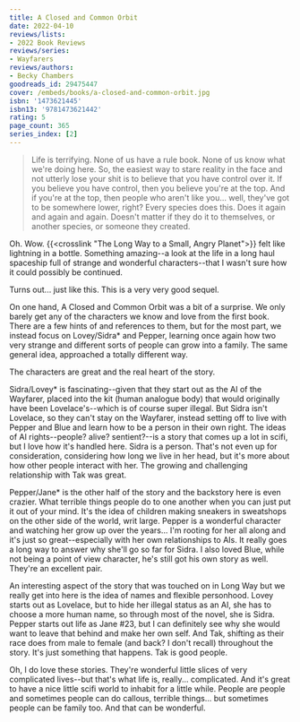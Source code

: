 ```yaml
---
title: A Closed and Common Orbit
date: 2022-04-10
reviews/lists:
- 2022 Book Reviews
reviews/series:
- Wayfarers
reviews/authors:
- Becky Chambers
goodreads_id: 29475447
cover: /embeds/books/a-closed-and-common-orbit.jpg
isbn: '1473621445'
isbn13: '9781473621442'
rating: 5
page_count: 365
series_index: [2]
---
```

> Life is terrifying. None of us have a rule book. None of us know what we're doing here. So, the easiest way to stare reality in the face and not utterly lose your shit is to believe that you have control over it. If you believe you have control, then you believe you're at the top. And if you're at the top, then people who aren't like you... well, they've got to be somewhere lower, right? Every species does this. Does it again and again and again. Doesn't matter if they do it to themselves, or another species, or someone they created.

Oh. Wow. {{<crosslink "The Long Way to a Small, Angry Planet">}} felt like lightning in a bottle. Something amazing--a look at the life in a long haul spaceship full of strange and wonderful characters--that I wasn't sure how it could possibly be continued. 

Turns out... just like this. This is a very very good sequel. 

On one hand, A Closed and Common Orbit was a bit of a surprise. We only barely get any of the characters we know and love from the first book. There are a few hints of and references to them, but for the most part, we instead focus on Lovey/Sidra* and Pepper, learning once again how two very strange and different sorts of people can grow into a family. The same general idea, approached a totally different way. 

<!--more-->

The characters are great and the real heart of the story. 

Sidra/Lovey* is fascinating--given that they start out as the AI of the Wayfarer, placed into the kit (human analogue body) that would originally have been Lovelace's--which is of course super illegal. But Sidra isn't Lovelace, so they can't stay on the Wayfarer, instead setting off to live with Pepper and Blue and learn how to be a person in their own right. The ideas of AI rights--people? alive? sentient?--is a story that comes up a lot in scifi, but I love how it's handled here. Sidra is a person. That's not even up for consideration, considering how long we live in her head, but it's more about how other people interact with her. The growing and challenging relationship with Tak was great. 

Pepper/Jane* is the other half of the story and the backstory here is even crazier. What terrible things people do to one another when you can just put it out of your mind. It's the idea of children making sneakers in sweatshops on the other side of the world, writ large. Pepper is a wonderful character and watching her grow up over the years... I'm rooting for her all along and it's just so great--especially with her own relationships to AIs. It really goes a long way to answer why she'll go so far for Sidra. I also loved Blue, while not being a point of view character, he's still got his own story as well. They're an excellent pair. 

An interesting aspect of the story that was touched on in Long Way but we really get into here is the idea of names and flexible personhood. Lovey starts out as Lovelace, but to hide her illegal status as an AI, she has to choose a more human name, so through most of the novel, she is Sidra. Pepper starts out life as Jane #23, but I can definitely see why she would want to leave that behind and make her own self. And Tak, shifting as their race does from male to female (and back? I don't recall) throughout the story. It's just something that happens. Tak is good people. 

Oh, I do love these stories. They're wonderful little slices of very complicated lives--but that's what life is, really... complicated. And it's great to have a nice little scifi world to inhabit for a little while. People are people and sometimes people can do callous, terrible things... but sometimes people can be family too. And that can be wonderful.